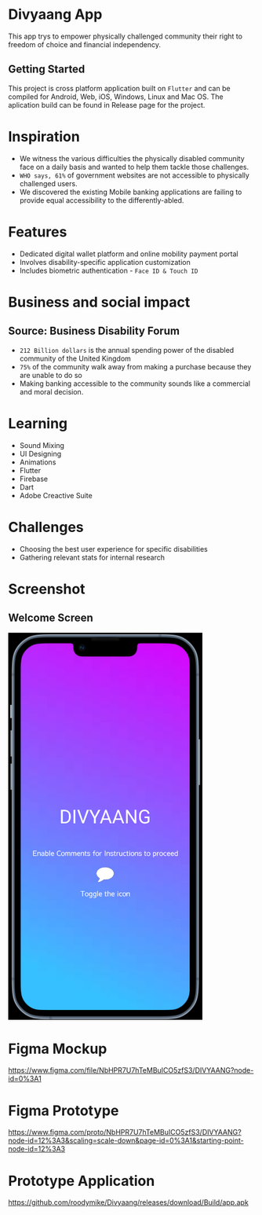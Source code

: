 # Divyaang App

This app trys to empower physically challenged community their right to freedom of choice and financial independency. 

## Getting Started

This project is cross platform application built on <code>Flutter</code> and can be compiled for Android, Web, iOS, Windows, Linux and Mac OS. The aplication build can be found in Release page for the project.

# Inspiration
* We witness the various difficulties the physically disabled community face on a daily basis and wanted to help them tackle those challenges.
* `WHO says, 61%` of government websites are not accessible to physically challenged users.
* We discovered the existing Mobile banking applications are failing to provide equal accessibility to the differently-abled.
 
# Features
* Dedicated digital wallet platform and online mobility payment portal
* Involves disability-specific application customization
* Includes biometric authentication - `Face ID & Touch ID`
 
# Business and social impact
 
## Source: Business Disability Forum
* `212 Billion dollars` is the annual spending power of the disabled community of the United Kingdom
* `75%` of the community walk away from making a purchase because they are unable to do so
* Making banking accessible to the community sounds like a commercial and moral decision.
 
# Learning
* Sound Mixing
* UI Designing
* Animations
* Flutter
* Firebase 
* Dart 
* Adobe Creactive Suite

 
# Challenges
 
* Choosing the best user experience for specific disabilities
* Gathering relevant stats for internal research

# Screenshot
## Welcome Screen

![Alt](https://github.com/roodymike/Divyaang/blob/master/Home.png)

# Figma Mockup

https://www.figma.com/file/NbHPR7U7hTeMBuICO5zfS3/DIVYAANG?node-id=0%3A1

# Figma Prototype

https://www.figma.com/proto/NbHPR7U7hTeMBuICO5zfS3/DIVYAANG?node-id=12%3A3&scaling=scale-down&page-id=0%3A1&starting-point-node-id=12%3A3

# Prototype Application

https://github.com/roodymike/Divyaang/releases/download/Build/app.apk

